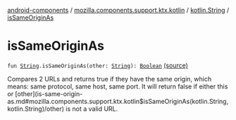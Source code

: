 [android-components](../../index.md) / [mozilla.components.support.ktx.kotlin](../index.md) / [kotlin.String](index.md) / [isSameOriginAs](./is-same-origin-as.md)

# isSameOriginAs

`fun `[`String`](https://kotlinlang.org/api/latest/jvm/stdlib/kotlin/-string/index.html)`.isSameOriginAs(other: `[`String`](https://kotlinlang.org/api/latest/jvm/stdlib/kotlin/-string/index.html)`): `[`Boolean`](https://kotlinlang.org/api/latest/jvm/stdlib/kotlin/-boolean/index.html) [(source)](https://github.com/mozilla-mobile/android-components/blob/master/components/support/ktx/src/main/java/mozilla/components/support/ktx/kotlin/String.kt#L123)

Compares 2 URLs and returns true if they have the same origin,
which means: same protocol, same host, same port.
It will return false if either this or [other](is-same-origin-as.md#mozilla.components.support.ktx.kotlin$isSameOriginAs(kotlin.String, kotlin.String)/other) is not a valid URL.

